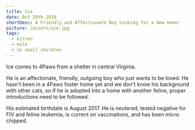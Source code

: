 ```yaml
---
title: Ice
date: Oct 29th 2018
shortDesc: A Friendly and Affectionate Boy Looking for a New Home!
picture: /assets/ice.jpg
tags:
  - kitten
  - male
  - no small children
---
```


Ice comes to 4Paws from a shelter in central Virginia.

He is an affectionate, friendly, outgoing boy who just wants to be loved. He hasn't been in a 4Paws foster home yet and we don't know his background with other cats, so if he is adopted into a home with another feline, proper introductions need to be followed.

His estimated birthdate is August 2017. He is neutered, tested negative for FIV and feline leukemia, is current on vaccinations, and has been micro chipped.
